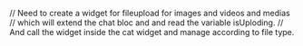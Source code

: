 // Need to create a widget for fileupload for images and videos and medias
// which will extend the chat bloc and and read the variable isUploding.
// And call the widget inside the cat widget and manage according to file type.